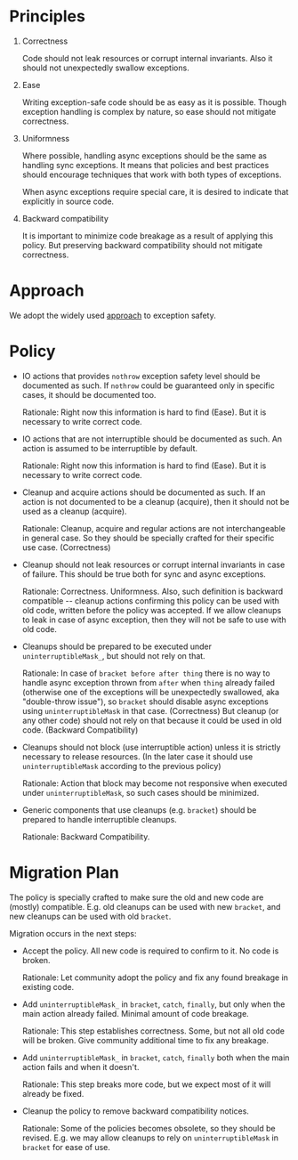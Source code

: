 
# Principles

1. Correctness

   Code should not leak resources or corrupt internal invariants.
   Also it should not unexpectedly swallow exceptions.

2. Ease

   Writing exception-safe code should be as easy as it is possible.
   Though exception handling is complex by nature, so ease should not
   mitigate correctness.

3. Uniformness

   Where possible, handling async exceptions should be the same as handling
   sync exceptions. It means that policies and best practices should
   encourage techniques that work with both types of exceptions.

   When async exceptions require special care, it is desired to indicate that
   explicitly in source code.

4. Backward compatibility

   It is important to minimize code breakage as a result of applying this
   policy. But preserving backward compatibility should not mitigate
   correctness.


# Approach

We adopt the widely used [approach](http://www.boost.org/community/exception_safety.html)
to exception safety.


# Policy

*   IO actions that provides `nothrow` exception safety level should be documented as such.
    If `nothrow` could be guaranteed only in specific cases, it should be documented too.

    Rationale: Right now this information is hard to find (Ease). But it is necessary to
    write correct code.

*   IO actions that are not interruptible should be documented as such. An action is
    assumed to be interruptible by default.

    Rationale: Right now this information is hard to find (Ease). But it is necessary to
    write correct code.

*   Cleanup and acquire actions should be documented as such. If an action is not
    documented to be a cleanup (acquire), then it should not be used as a cleanup (acquire).

    Rationale: Cleanup, acquire and regular actions are not interchangeable in general case.
    So they should be specially crafted for their specific use case. (Correctness)

*   Cleanup should not leak resources or corrupt internal invariants in case of failure.
    This should be true both for sync and async exceptions.

    Rationale: Correctness. Uniformness. Also, such definition is backward compatible --
    cleanup actions confirming this policy can be used with old code, written before
    the policy was accepted. If we allow cleanups to leak in case of async exception,
    then they will not be safe to use with old code.

*   Cleanups should be prepared to be executed under `uninterruptibleMask_`, but should
    not rely on that.

    Rationale: In case of `bracket before after thing` there is no way to handle
    async exception thrown from `after` when `thing` already failed (otherwise
    one of the exceptions will be unexpectedly swallowed, aka "double-throw issue"),
    so `bracket` should disable async exceptions using `uninterruptibleMask`
    in that case. (Correctness) But cleanup (or any other code) should not rely
    on that because it could be used in old code. (Backward Compatibility)

*   Cleanups should not block (use interruptible action) unless it is strictly necessary to release resources.
    (In the later case it should use `uninterruptibleMask` according to the previous policy)

    Rationale: Action that block may become not responsive when executed
    under `uninterruptibleMask`, so such cases should be minimized.

*   Generic components that use cleanups (e.g. `bracket`) should be prepared to
    handle interruptible cleanups.

    Rationale: Backward Compatibility.

# Migration Plan

The policy is specially crafted to make sure the old and new code are (mostly)
compatible. E.g. old cleanups can be used with new `bracket`, and new cleanups
can be used with old `bracket`.

Migration occurs in the next steps:

*   Accept the policy. All new code is required to confirm to it. No code is broken.

    Rationale: Let community adopt the policy and fix any found breakage in existing code.

*   Add `uninterruptibleMask_` in `bracket`, `catch`, `finally`,
    but only when the main action already failed. Minimal amount of code breakage.

    Rationale: This step establishes correctness. Some, but not all old code will be broken.
    Give community additional time to fix any breakage.

*   Add `uninterruptibleMask_` in `bracket`, `catch`, `finally` both when the main
    action fails and when it doesn't.

    Rationale: This step breaks more code, but we expect most of it will already be fixed.

*   Cleanup the policy to remove backward compatibility notices.

    Rationale: Some of the policies becomes obsolete, so they should be revised.
    E.g. we may allow cleanups to rely on `uninterruptibleMask` in `bracket` for ease
    of use.
